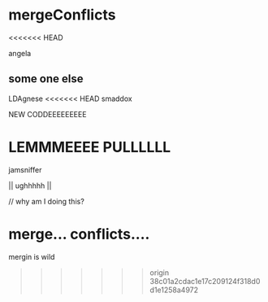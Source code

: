 # mergeConflicts
<<<<<<< HEAD

angela

## some one else

LDAgnese
<<<<<<< HEAD
smaddox

NEW CODDEEEEEEEEE 

LEMMMEEEE PULLLLLL
=======
jamsniffer

|| ughhhhh ||

// why am I doing this?

merge... conflicts....
=======
mergin is wild
>>>>>>> origin
>>>>>>> 38c01a2cdac1e17c209124f318d0d1e1258a4972
